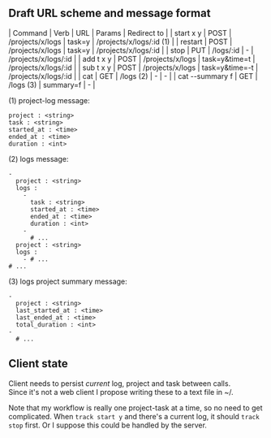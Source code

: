 ## Draft URL scheme and message format

| Command         | Verb | URL                   | Params         | Redirect to              |
| start x y       | POST | /projects/x/logs      | task=y         | /projects/x/logs/:id (1) |
| restart         | POST | /projects/x/logs      | task=y         | /projects/x/logs/:id     |
| stop            | PUT  | /logs/:id             | -              | /projects/x/logs/:id     |
| add t x y       | POST | /projects/x/logs      | task=y&time=t  | /projects/x/logs/:id     |
| sub t x y       | POST | /projects/x/logs      | task=y&time=-t | /projects/x/logs/:id     |
| cat             | GET  | /logs (2)             | -              | -                        |
| cat --summary f | GET  | /logs (3)             | summary=f      | -                        |

(1) project-log message:

    project : <string>
    task : <string>
    started_at : <time>
    ended_at : <time>
    duration : <int>
    
(2) logs message:

    -
      project : <string>
      logs :
        - 
          task : <string>
          started_at : <time>
          ended_at : <time>
          duration : <int>
        -
          # ...
      project : <string>
      logs :
        - # ...
    # ...
    
(3) logs project summary message:

    -
      project : <string>
      last_started_at : <time>
      last_ended_at : <time>
      total_duration : <int>
    -
      # ...
      
      
## Client state

Client needs to persist _current_ log, project and task between calls.  
Since it's not a web client I propose writing these to a text file in ~/.

Note that my workflow is really one project-task at a time, so no need to get complicated.
When `track start y` and there's a current log, it should `track stop` first.
Or I suppose this could be handled by the server.

